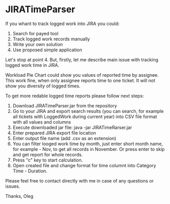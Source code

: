 # JIRATimeParser

If you whant to track logged work into JIRA you could:
1. Search for payed tool
2. Track logged work records manually
3. Write your own solution
4. Use proposed simple application

Let's stop at point 4. But, firstly, let me describe main issue with tracking logged work time in JIRA.

Workload Pie Chart could show you values of reported time by assignee. This work fine, when only assignee reports time to one ticket.
It will not show you diversity of logged times.

To get more redable logged time reports please follow next steps:
1. Download JIRATimeParser.jar from the repository
2. Go to your JIRA and export search results (you can search, for example all tickets with LoggedWork during current year) into CSV file format with all values and columns
3. Execute downloaded jar file: java -jar JIRATimeRarser.jar
4. Enter prepared JIRA export file location
5. Enter output file name (add .csv as an extension)
6. You can filter looged work time by month, just enter short month name, for example - Nov, to get all records in November. Or press enter to skip and
get report for whole records.
7. Press "c" key to start calculation.
8. Open created file and change format for time columnt into Category Time - Duration.

Please feel free to contact directly with me in case of any questions or issues.

Thanks,
Oleg
